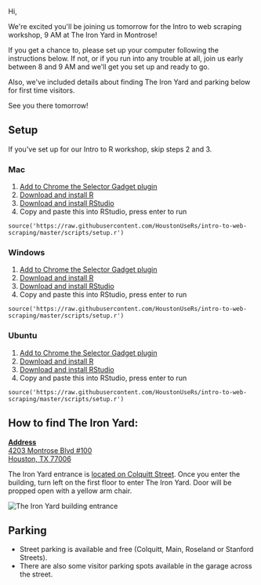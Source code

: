 Hi,

We're excited you'll be joining us tomorrow for the Intro to web scraping workshop, 9 AM at The Iron Yard in Montrose!

If you get a chance to, please set up your computer following the instructions below.  If not, or if you run into any trouble at all, join us early between 8 and 9 AM and we'll get you set up and ready to go.

Also, we've included details about finding The Iron Yard and parking below for first time visitors.

See you there tomorrow!

## Setup

If you've set up for our Intro to R workshop, skip steps 2 and 3.

### Mac

1. [Add to Chrome the Selector Gadget plugin](https://chrome.google.com/webstore/detail/selectorgadget/mhjhnkcfbdhnjickkkdbjoemdmbfginb?hl=en)
2. [Download and install R](https://cran.r-project.org/bin/macosx/R-3.3.3.pkg)
3. [Download and install RStudio](https://download1.rstudio.org/RStudio-1.0.136.dmg)
4. Copy and paste this into RStudio, press enter to run
```
source('https://raw.githubusercontent.com/HoustonUseRs/intro-to-web-scraping/master/scripts/setup.r')
```

### Windows

1. [Add to Chrome the Selector Gadget plugin](https://chrome.google.com/webstore/detail/selectorgadget/mhjhnkcfbdhnjickkkdbjoemdmbfginb?hl=en)
2. [Download and install R](https://cran.r-project.org/bin/windows/base/R-3.3.3-win.exe)
3. [Download and install RStudio](https://download1.rstudio.org/RStudio-1.0.136.exe)
4. Copy and paste this into RStudio, press enter to run
```
source('https://raw.githubusercontent.com/HoustonUseRs/intro-to-web-scraping/master/scripts/setup.r')
```

### Ubuntu

1. [Add to Chrome the Selector Gadget plugin](https://chrome.google.com/webstore/detail/selectorgadget/mhjhnkcfbdhnjickkkdbjoemdmbfginb?hl=en)
2. [Download and install R](https://cran.r-project.org/bin/linux/ubuntu/README.html)
3. [Download and install RStudio](https://download1.rstudio.org/rstudio-1.0.136-amd64.deb)
4. Copy and paste this into RStudio, press enter to run
```
source('https://raw.githubusercontent.com/HoustonUseRs/intro-to-web-scraping/master/scripts/setup.r')
```

## How to find The Iron Yard:

[<strong>Address</strong><br/>4203 Montrose Blvd #100<br/>Houston, TX 77006](https://www.google.com/maps/dir/''/the+iron+yard+houston/data=!4m5!4m4!1m0!1m2!1m1!1s0x8640bee1bd9e3dcd:0x5e699e5b9469f142?sa=X&ved=0ahUKEwiy9u3i4J7QAhXGbiYKHZkXCyAQ9RcIngEwCw)

The Iron Yard entrance is [located on Colquitt Street](https://www.google.com/maps/@29.7353382,-95.3906273,3a,75y,181.48h,82.18t/data=!3m6!1e1!3m4!1sQFP_7paXCxpzfuMlPuWH6A!2e0!7i13312!8i6656!6m1!1e1?hl=en-US). Once you enter the building, turn left on the first floor to enter The Iron Yard.  Door will be propped open with a yellow arm chair.

![The Iron Yard building entrance](https://houstondatavis.github.io/data-jams/assets/tiy.png)

## Parking

* Street parking is available and free (Colquitt, Main, Roseland or Stanford Streets).
* There are also some visitor parking spots available in the garage across the street.
